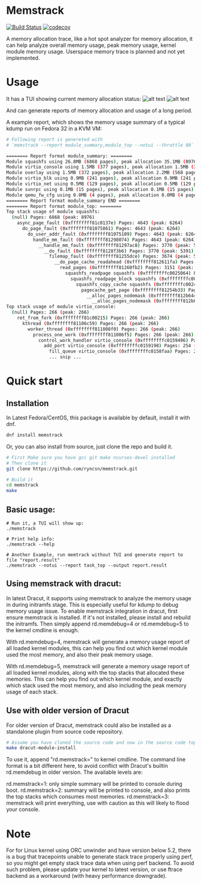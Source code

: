 # Memstrack

[![Build Status](https://travis-ci.org/ryncsn/memstrack.svg?branch=master)](https://travis-ci.org/ryncsn/memstrack) [![codecov](https://codecov.io/gh/ryncsn/memstrack/branch/master/graph/badge.svg)](https://codecov.io/gh/ryncsn/memstrack)

A memory allocation trace, like a hot spot analyzer for memory allocation, it can help analyze overall memory usage, peak memory usage, kernel module memory usage. Userspace memory trace is planned and not yet implemented.

# Usage
It has a TUI showing current memory allocation status:
![alt text](https://ryncsn.github.io/latest-memstrack-screenshot.png "Screenshot of TUI showing tasks")
![alt text](https://ryncsn.github.io/latest-memstrack-screenshot-2.png "Screenshot of TUI showing modules")

And can generate reports of memory allocation and usage of a long period.

A example report, which shows the memory usage summary of a typical kdump run on Fedora 32 in a KVM VM:
```sh
# Following report is genereted with
# `memstrack --report module_summary,module_top --notui --throttle 80`

======== Report format module_summary: ========
Module squashfs using 26.8MB (6868 pages), peak allocation 35.1MB (8976 pages)
Module virtio_console using 1.5MB (377 pages), peak allocation 1.5MB (377 pages)
Module overlay using 1.5MB (372 pages), peak allocation 2.2MB (568 pages)
Module virtio_blk using 0.9MB (241 pages), peak allocation 0.9MB (241 pages)
Module virtio_net using 0.5MB (129 pages), peak allocation 0.5MB (129 pages)
Module sunrpc using 0.1MB (15 pages), peak allocation 0.1MB (15 pages)
Module qemu_fw_cfg using 0.0MB (4 pages), peak allocation 0.0MB (4 pages)
======== Report format module_summary END ========
======== Report format module_top: ========
Top stack usage of module squashfs:
  (null) Pages: 6868 (peak: 8976)
    async_page_fault (0xffffffff81c0137e) Pages: 4643 (peak: 6264)
      do_page_fault (0xffffffff81075861) Pages: 4643 (peak: 6264)
        do_user_addr_fault (0xffffffff81075109) Pages: 4643 (peak: 6264)
          handle_mm_fault (0xffffffff81298074) Pages: 4643 (peak: 6264)
            __handle_mm_fault (0xffffffff81297ac8) Pages: 3770 (peak: 5391)
              __do_fault (0xffffffff8128f3b6) Pages: 3770 (peak: 5391)
                filemap_fault (0xffffffff81255dce) Pages: 3674 (peak: 5234)
                  __do_page_cache_readahead (0xffffffff812611fa) Pages: 3151 (peak: 4522)
                    read_pages (0xffffffff81260fb2) Pages: 3151 (peak: 4522)
                      squashfs_readpage squashfs (0xffffffffc0025064) Pages: 2973 (peak: 4342)
                        squashfs_readpage_block squashfs (0xffffffffc0027289) Pages: 2132 (peak: 3185)
                          squashfs_copy_cache squashfs (0xffffffffc0024a99) Pages: 2132 (peak: 3185)
                            pagecache_get_page (0xffffffff81254b33) Pages: 2132 (peak: 3185)
                              __alloc_pages_nodemask (0xffffffff812b6443) Pages: 2132 (peak: 3185)
                                __alloc_pages_nodemask (0xffffffff812b6443) Pages: 4264 (peak: 6370)
Top stack usage of module virtio_console:
  (null) Pages: 266 (peak: 266)
    ret_from_fork (0xffffffff81c00215) Pages: 266 (peak: 266)
      kthread (0xffffffff81106c59) Pages: 266 (peak: 266)
        worker_thread (0xffffffff811008f0) Pages: 266 (peak: 266)
          process_one_work (0xffffffff811006f5) Pages: 266 (peak: 266)
            control_work_handler virtio_console (0xffffffffc0159496) Pages: 265 (peak: 265)
              add_port virtio_console (0xffffffffc0159198) Pages: 254 (peak: 254)
                fill_queue virtio_console (0xffffffffc0158faa) Pages: 254 (peak: 254)
                ... snip ...
```

# Quick start

## Installation
In Latest Fedora/CentOS, this package is available by default, install it with dnf.
```sh
dnf install memstrack
```

Or, you can also install from source, just clone the repo and build it.
```sh
# First Make sure you have gcc git make ncurses-devel installed
# Then clone it
git clone https://github.com/ryncsn/memstrack.git

# Build it
cd memstrack
make
```

## Basic usage:
```
# Run it, a TUI will show up:
./memstrack

# Print help info:
./memstrack --help

# Another Example, run memtrack without TUI and generate report to file "report.result"
./memstrack --notui --report task_top --output report.result
```

## Using memstrack with dracut:
In latest Dracut, it supports using memstrack to analyze the memory usage in during initramfs stage. This is especially useful for kdump to debug memory usage issue.
To enable memstrack integration in dracut, first ensure memstrack is installed. If it's not installed, please install and rebuild the initramfs. Then simply append rd.memdebug=4 or rd.memdebug=5 to the kernel cmdline is enough.

With rd.memdebug=4, memstrack will generate a memory usage report of all loaded kernel modules, this can help you find out which kernel module used the most memory, and also their peak memory usage.

With rd.memdebug=5, memstrack will generate a memory usage report of all loaded kernel modules, along with the top stacks that allocated these memories. This can help you find out which kernel module, and exactly which stack used the most memory, and also including the peak memory usage of each stack.

## Use with older version of Dracut
For older version of Dracut, memstrack could also be installed as a standalone plugin from source code repository.
```sh
# Assume you have cloned the source code and now in the source code top directory
make dracut-module-install
```

To use it, append "rd.memstrack=<level>" to kernel cmdline. The command line format is a bit different here, to avoid conflict with Dracut's builtin rd.memdebug in older version.
The available levels are:

rd.memstrack=1: only simple summary will be printed to console during boot.
rd.memstrack=2: summary will be printed to console, and also prints the top stacks which consumes most memories.
rd.memstrack=3: memstrack will print everything, use with caution as this will likely to flood your console.

# Note
For for Linux kernel using ORC unwinder and have version below 5.2, there is a bug that tracepoints unable to generate stack trace properly using perf, so you might get empty stack trace data when using perf backend. To avoid such problem, please update your kernel to latest version, or use ftrace backend as a workaround (with heavy performance downgrade).
